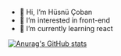 - 👋 Hi, I’m Hüsnü Çoban
- 👀 I’m interested in front-end
- 🌱 I’m currently learning react

[![Anurag's GitHub stats](https://github-readme-stats.vercel.app/api?username=anuraghazra)](https://github.com/anuraghazra/github-readme-stats)

